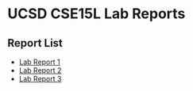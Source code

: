 # UCSD CSE15L Lab Reports
## Report List
- [Lab Report 1](./lab1.html)
- [Lab Report 2](./lab2.html)
- [Lab Report 3](./lab3.html)
